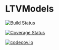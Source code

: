 # LTVModels

[![Build Status](https://travis-ci.org/baggepinnen/LTVModels.jl.svg?branch=master)](https://travis-ci.org/baggepinnen/LTVModels.jl)

[![Coverage Status](https://coveralls.io/repos/baggepinnen/LTVModels.jl/badge.svg?branch=master&service=github)](https://coveralls.io/github/baggepinnen/LTVModels.jl?branch=master)

[![codecov.io](http://codecov.io/github/baggepinnen/LTVModels.jl/coverage.svg?branch=master)](http://codecov.io/github/baggepinnen/LTVModels.jl?branch=master)

